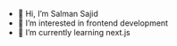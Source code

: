 - 👋 Hi, I’m Salman Sajid
- 👀 I’m interested in frontend development
- 🌱 I’m currently learning next.js

<!---
salmanArgon/salmanArgon is a ✨ special ✨ repository because its `README.md` (this file) appears on your GitHub profile.
You can click the Preview link to take a look at your changes.
--->
